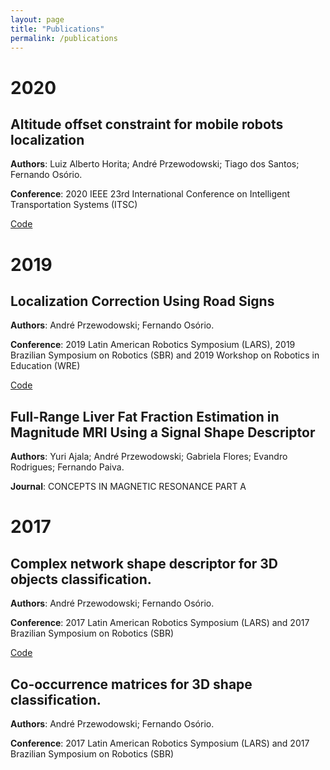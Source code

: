 ```yaml
---
layout: page
title: "Publications"
permalink: /publications
---
```


2020
==============

Altitude offset constraint for mobile robots localization
--------------------
**Authors**: Luiz Alberto Horita; André Przewodowski; Tiago dos Santos; Fernando Osório.

**Conference**: 2020 IEEE 23rd International Conference on Intelligent Transportation Systems (ITSC)

[Code](https://github.com/cabraile/Elevation-Offset-based-Filter)

2019
==============

Localization Correction Using Road Signs
--------------------
**Authors**: André Przewodowski; Fernando Osório.

**Conference**: 2019 Latin American Robotics Symposium (LARS), 2019 Brazilian Symposium on Robotics (SBR) and 2019 Workshop on Robotics in Education (WRE)

[Code](https://github.com/cabraile/locosigns-ws)

Full-Range Liver Fat Fraction Estimation in Magnitude MRI Using a Signal Shape Descriptor
--------------------
**Authors**: Yuri Ajala; André Przewodowski; Gabriela Flores; Evandro Rodrigues; Fernando Paiva.

**Journal**: CONCEPTS IN MAGNETIC RESONANCE PART A


2017
==============

Complex network shape descriptor for 3D objects classification.
------------

**Authors**: André Przewodowski; Fernando Osório.

**Conference**: 2017 Latin American Robotics Symposium (LARS) and 2017 Brazilian Symposium on Robotics (SBR)

[Code](https://github.com/cabraile/Complex-Network-Shapes-Decriptor)

Co-occurrence matrices for 3D shape classification.
------------

**Authors**: André Przewodowski; Fernando Osório.

**Conference**: 2017 Latin American Robotics Symposium (LARS) and 2017 Brazilian Symposium on Robotics (SBR)